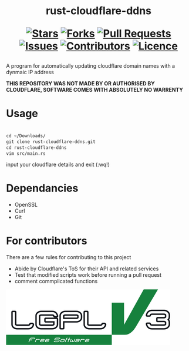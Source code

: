 <h1 align="center">
  rust-cloudflare-ddns
  
  [![Stars](https://img.shields.io/github/stars/toastxc/rust-cloudflare-ddns?style=flat-square&logoColor=white)](https://github.com/toastxc/rust-cloudflare-ddns/stargazers)
  [![Forks](https://img.shields.io/github/forks/toastxc/rust-cloudflare-ddns?style=flat-square&logoColor=white)](https://github.com/toastxc/rust-cloudflare-ddns/network/members)
  [![Pull Requests](https://img.shields.io/github/issues-pr/toastxc/DoE-Network-Kit-Linux?style=flat-square&logoColor=white)](https://github.com/toastxc/rust-cloudflare-ddns/pulls)
  [![Issues](https://img.shields.io/github/issues/toastxc/rust-cloudflare-ddns?style=flat-square&logoColor=white)](https://github.com/toastxc/rust-cloudflare-ddns/issues)
  [![Contributors](https://img.shields.io/github/contributors/toastxc/rust-cloudflare-ddns?style=flat-square&logoColor=white)](https://github.com/toastxc/rust-cloudflare-ddns/graphs/contributors)
  [![Licence](https://img.shields.io/github/license/toastxc/rust-cloudflare-ddns?style=flat-square&logoColor=white)](https://github.com/toastxc/rust-cloudflare-ddns/blob/main/LICENCE)
</h1>

A program for automatically updating cloudflare domain names with a dynmaic IP address

**THIS REPOSITORY WAS NOT MADE BY OR AUTHORISED BY CLOUDFLARE, SOFTWARE COMES WITH ABSOLUTELY NO WARRENTY**

# Usage

```

cd ~/Downloads/
git clone rust-cloudflare-ddns.git
cd rust-cloudflare-ddns
vim src/main.rs
```
input your cloudflare details and exit (:wq!)


# Dependancies
- OpenSSL
- Curl
- Git



# For contributors
There are a few rules for contributing to this project
- Abide by Cloudflare's ToS for their API and related services
- Test that modified scripts work before running a pull request
- comment commplicated functions

![LGPLv3 Badge](/README_RESOURCES/LGPLv3%20Logo.svg)
